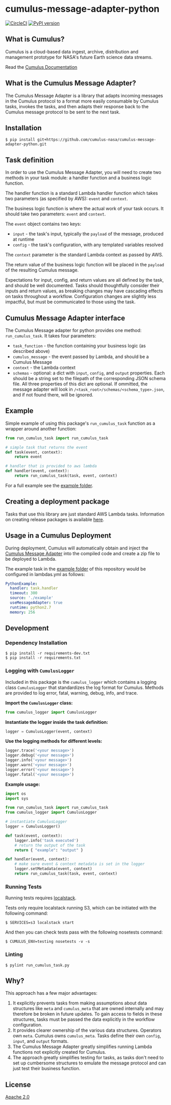 # cumulus-message-adapter-python

[![CircleCI](https://circleci.com/gh/nasa/cumulus-message-adapter-python.svg?style=svg)](https://circleci.com/gh/nasa/cumulus-message-adapter-python)
[![PyPI version](https://badge.fury.io/py/cumulus-message-adapter-python.svg)](https://badge.fury.io/py/cumulus-message-adapter-python)


## What is Cumulus?

Cumulus is a cloud-based data ingest, archive, distribution and management
prototype for NASA's future Earth science data streams.

Read the [Cumulus Documentation](https://cumulus-nasa.github.io/)

## What is the Cumulus Message Adapter?

The Cumulus Message Adapter is a library that adapts incoming messages in the
Cumulus protocol to a format more easily consumable by Cumulus tasks, invokes
the tasks, and then adapts their response back to the Cumulus message protocol
to be sent to the next task.

## Installation

```
$ pip install git+https://github.com/cumulus-nasa/cumulus-message-adapter-python.git
```

## Task definition

In order to use the Cumulus Message Adapter, you will need to create two
methods in your task module: a handler function and a business logic function.

The handler function is a standard Lambda handler function which takes two
parameters (as specified by AWS): `event` and `context`.

The business logic function is where the actual work of your task occurs. It
should take two parameters: `event` and `context`.

The `event` object contains two keys:

  * `input` - the task's input, typically the `payload` of the message,
    produced at runtime
  * `config` - the task's configuration, with any templated variables
    resolved

The `context` parameter is the standard Lambda context as passed by AWS.

The return value of the business logic function will be placed in the
`payload` of the resulting Cumulus message.

Expectations for input, config, and return values are all defined by the task,
and should be well documented. Tasks should thoughtfully consider their inputs
and return values, as breaking changes may have cascading effects on tasks
throughout a workflow. Configuration changes are slightly less impactful, but
must be communicated to those using the task.

## Cumulus Message Adapter interface

The Cumulus Message adapter for python provides one method:
`run_cumulus_task`. It takes four parameters:

  * `task_function` - the function containing your business logic (as described
    above)
  * `cumulus_message` - the event passed by Lambda, and should be a Cumulus
    Message
  * `context` - the Lambda context
  * `schemas` - optional: a dict with `input`, `config`, and `output` properties. Each should be a string set to the filepath of the corresponding JSON schema file. All three properties of this dict are optional. If ommitted, the message adapter will look in `/<task_root>/schemas/<schema_type>.json`, and if not found there, will be ignored.

## Example

Simple example of using this package's `run_cumulus_task` function as a wrapper around another function:

```py
from run_cumulus_task import run_cumulus_task

# simple task that returns the event
def task(event, context):
    return event

# handler that is provided to aws lambda
def handler(event, context):
    return run_cumulus_task(task, event, context)
```

For a full example see the [example folder](./example).

## Creating a deployment package

Tasks that use this library are just standard AWS Lambda tasks. Information on
creating release packages is available [here](https://docs.aws.amazon.com/lambda/latest/dg/deployment-package-v2.html).

## Usage in a Cumulus Deployment

During deployment, Cumulus will automatically obtain and inject the [Cumulus Message Adapter](https://github.com/cumulus-nasa/cumulus-message-adapter) into the compiled code and create a zip file to be deployed to Lambda.

The example task in the [example folder](./example) of this repository would be configured in lambdas.yml as follows:

```yaml
PythonExample:
  handler: task.handler
  timeout: 300
  source: './example'
  useMessageAdapter: true
  runtime: python2.7
  memory: 256
```

## Development

### Dependency Installation

```
$ pip install -r requirements-dev.txt
$ pip install -r requirements.txt
```

### Logging with `CumulusLogger`

Included in this package is the `cumulus_logger` which contains a logging class `CumulusLogger` that standardizes the log format for Cumulus. Methods are provided to log error, fatal, warning, debug, info, and trace. 

**Import the `CumulusLogger` class:**

```python
from cumulus_logger import CumulusLogger
```

**Instantiate the logger inside the task definition:**

```python
logger = CumulusLogger(event, context)
```

**Use the logging methods for different levels:**

```python
logger.trace('<your message>')
logger.debug('<your message>')
logger.info('<your message>')
logger.warn('<your message>')
logger.error('<your message>')
logger.fatal('<your message>')
```

**Example usage:**

```python
import os
import sys

from run_cumulus_task import run_cumulus_task
from cumulus_logger import CumulusLogger

# instantiate CumulusLogger
logger = CumulusLogger()

def task(event, context):
    logger.info('task executed')
    # return the output of the task
    return { "example": "output" }

def handler(event, context):
    # make sure event & context metadata is set in the logger
    logger.setMetadata(event, context)
    return run_cumulus_task(task, event, context)
```

### Running Tests

Running tests requires [localstack](https://github.com/localstack/localstack).

Tests only require localstack running S3, which can be initiated with the following command:

```
$ SERVICES=s3 localstack start
```

And then you can check tests pass with the following nosetests command:

```
$ CUMULUS_ENV=testing nosetests -v -s
```

### Linting

```
$ pylint run_cumulus_task.py
```

## Why?

This approach has a few major advantages:

1. It explicitly prevents tasks from making assumptions about data structures
   like `meta` and `cumulus_meta` that are owned internally and may therefore
   be broken in future updates. To gain access to fields in these structures,
   tasks must be passed the data explicitly in the workflow configuration.
1. It provides clearer ownership of the various data structures. Operators own
   `meta`. Cumulus owns `cumulus_meta`. Tasks define their own `config`,
   `input`, and `output` formats.
1. The Cumulus Message Adapter greatly simplifies running Lambda functions not
   explicitly created for Cumulus.
1. The approach greatly simplifies testing for tasks, as tasks don't need to
   set up cumbersome structures to emulate the message protocol and can just
   test their business function.

## License

[Apache 2.0](LICENSE)
